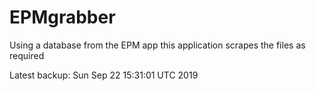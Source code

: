 # EPMgrabber
Using a database from the EPM app this application scrapes the files as required


Latest backup: Sun Sep 22 15:31:01 UTC 2019
